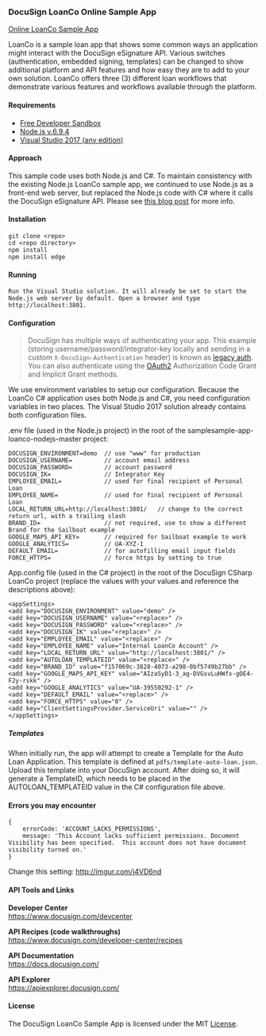 
### DocuSign LoanCo Online Sample App 

[Online LoanCo Sample App](https://loancosample.docusign.com/) 

LoanCo is a sample loan app that shows some common ways an application might interact with the DocuSign eSignature API. Various switches (authentication, embedded signing, templates) can be changed to show additional platform and API features and how easy they are to add to your own solution. LoanCo offers three (3) different loan workflows that demonstrate various features and workflows available through the platform.

#### Requirements

- [Free Developer Sandbox](https://secure.docusign.com/signup/develop)
- [Node.js v.6.9.4](https://nodejs.org/download/release/v6.9.4/)
- [Visual Studio 2017 (any edition)](https://www.visualstudio.com/downloads/)

#### Approach 
This sample code uses both Node.js and C#. To maintain consistency with the existing Node.js LoanCo sample app, we continued to use Node.js as a front-end web server, but replaced the Node.js code with C# where it calls the DocuSign eSignature API. Please see [this blog post](https://www.docusign.com/blog/dsdev-loanco-sample-app-now-available-csharp) for more info.


#### Installation 

	git clone <repo> 
	cd <repo directory>
	npm install
	npm install edge


#### Running 

	Run the Visual Studio solution. It will already be set to start the Node.js web server by default. Open a browser and type http://localhost:3801.
	

#### Configuration 

> DocuSign has multiple ways of authenticating your app. This example (storing username/password/integrator-key locally and sending in a custom `X-DocuSign-Authentication` header) is known as [legacy auth](https://docs.docusign.com/esign/guide/authentication/legacy_auth.html). You can also authenticate using the [OAuth2](https://docs.docusign.com/esign/guide/authentication/auth_server.html) Authorization Code Grant and Implicit Grant methods.


We use environment variables to setup our configuration. Because the LoanCo C# application uses both Node.js and C#, you need configuration variables in two places. The Visual Studio 2017 solution already contains both configuration files.

.env file (used in the Node.js project) in the root of the samplesample-app-loanco-nodejs-master project:

	DOCUSIGN_ENVIRONMENT=demo  // use "www" for production  
	DOCUSIGN_USERNAME=         // account email address  
	DOCUSIGN_PASSWORD=         // account password
	DOCUSIGN_IK=               // Integrator Key 
	EMPLOYEE_EMAIL=            // used for final recipient of Personal Loan
	EMPLOYEE_NAME=             // used for final recipient of Personal Loan
	LOCAL_RETURN_URL=http://localhost:3801/   // change to the correct return url, with a trailing slash
	BRAND_ID=                  // not required, use to show a different Brand for the Sailboat example 
	GOOGLE_MAPS_API_KEY=       // required for Sailboat example to work
    GOOGLE_ANALYTICS=          // UA-XYZ-1
	DEFAULT_EMAIL=             // for autofilling email input fields
    FORCE_HTTPS=               // force https by setting to true

App.config file (used in the C# project) in the root of the DocuSign CSharp LoanCo project (replace the <replace> values with your values and reference the descriptions above):

    <appSettings>
    <add key="DOCUSIGN_ENVIRONMENT" value="demo" />
    <add key="DOCUSIGN_USERNAME" value="<replace>" />
    <add key="DOCUSIGN_PASSWORD" value="<replace>" />
    <add key="DOCUSIGN_IK" value="<replace>" />
    <add key="EMPLOYEE_EMAIL" value="<replace>" />
    <add key="EMPLOYEE_NAME" value="Internal LoanCo Account" />
    <add key="LOCAL_RETURN_URL" value="http://localhost:3801/" />
    <add key="AUTOLOAN_TEMPLATEID" value="<replace>" />
    <add key="BRAND_ID" value="f157069c-3828-4073-a298-0bf5749b27bb" />
    <add key="GOOGLE_MAPS_API_KEY" value="AIzaSyD1-3_ag-DVGsvLuHWfx-gOE4-F2y-rskk" />
    <add key="GOOGLE_ANALYTICS" value="UA-39550292-1" />
    <add key="DEFAULT_EMAIL" value="<replace>" />
    <add key="FORCE_HTTPS" value="0" />
    <add key="ClientSettingsProvider.ServiceUri" value="" />
    </appSettings>


##### Templates 

When initially run, the app will attempt to create a Template for the Auto Loan Application. This template is defined at `pdfs/template-auto-loan.json`. Upload this template into your DocuSign account. After doing so, it will generate a TemplateID, which needs to be placed in the AUTOLOAN_TEMPLATEID value in the C# configuration file above.


#### Errors you may encounter  

    { 
        errorCode: 'ACCOUNT_LACKS_PERMISSIONS',
        message: 'This Account lacks sufficient permissions. Document Visibility has been specified.  This account does not have document visibility turned on.' 
    }

Change this setting: http://imgur.com/j4VD6nd


#### API Tools and Links

__Developer Center__  
https://www.docusign.com/devcenter

__API Recipes (code walkthroughs)__  
https://www.docusign.com/developer-center/recipes

__API Documentation__  
https://docs.docusign.com/  

__API Explorer__  
https://apiexplorer.docusign.com/  



#### License 

The DocuSign LoanCo Sample App is licensed under the MIT [License](LICENSE).



